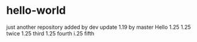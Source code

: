 # hello-world
just another repository
added by dev
update 1.19 by master
Hello
1.25
1.25 twice
1.25 third
1.25 fourth
i.25 fifth
